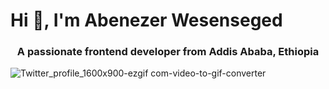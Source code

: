 


<h1 align="left">Hi 👋, I'm Abenezer Wesenseged</h1>  
<h3 align="center">A passionate frontend developer from Addis Ababa, Ethiopia</h3>  

![Twitter_profile_1600x900-ezgif com-video-to-gif-converter](https://github.com/wesenseged/wesenseged/assets/154052789/5351ac0e-119a-46e5-932c-fff7c2750ea4)
